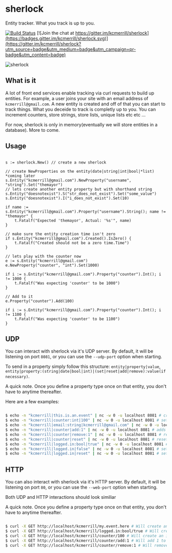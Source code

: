 # sherlock

Entity tracker. What you track is up to you. 

[![Build Status](https://travis-ci.org/kcmerrill/sherlock.svg?branch=master)](https://travis-ci.org/kcmerrill/sherlock) [![Join the chat at https://gitter.im/kcmerrill/sherlock](https://badges.gitter.im/kcmerrill/sherlock.svg)](https://gitter.im/kcmerrill/sherlock?utm_source=badge&utm_medium=badge&utm_campaign=pr-badge&utm_content=badge)

![sherlock](https://raw.githubusercontent.com/kcmerrill/sherlock/master/assets/sherlock.jpg "sherlock")

## What is it

A lot of front end services enable tracking via curl requests to build up entities. For example, a user joins your site with an email address of `kcmerrill@gmail.com`. A new entity is created and off of that you can start to track things. What you deceide to track is completly up to you. You can increment counters, store strings, store lists, unique lists etc etc ... 

For now, sherlock is only in memory(eventually we will store entities in a database). More to come.

## Usage

```golang

s := sherlock.New() // create a new sherlock

// create NewProperties on the entity(date|string|int|bool|*list) *coming later
s.Entity("kcmerrill@gmail.com").NewProperty("username", "string").Set("themayor")
// lets create another entity property but with shorthand string
s.Entity("doesnotexist").S("str_does_not_exist").Set("some_value")
s.Entity("doesnotexist").I("i_does_not_exist").Set(10)

if name := s.Entity("kcmerrill@gmail.com").Property("username").String(); name != "themayor" {
    t.Fatalf("Expected 'themayor', Actual: '%s'", name)
}

// make sure the entity creation time isn't zero
if s.Entity("kcmerrill@gmail.com").Created().IsZero() {
    t.Fatalf("Created should not be a zero time.Time")
}

// lets play with the counter now
e := s.Entity("kcmerrill@gmail.com")
e.NewProperty("counter", "int").Set(1000)

if i := s.Entity("kcmerrill@gmail.com").Property("counter").Int(); i != 1000 {
    t.Fatalf("Was expecting 'counter' to be 1000")
}

// Add to it
e.Property("counter").Add(100)

if i := s.Entity("kcmerrill@gmail.com").Property("counter").Int(); i != 1100 {
    t.Fatalf("Was expecting 'counter' to be 1100")
}

```

## UDP

You can interact with sherlock via it's UDP server. By default, it will be listening on port `8081`, or you can use the `--udp-port` option when starting. 

To send in a property simply follow this structure: `entity|property|value`, `entity|property:(string|date|bool|int)|(set|reset|add|remove):value(if necessary)`.

A quick note. Once you define a property type once on that entity, you don't have to anytime thereafter.

Here are a few examples:

```bash

$ echo -n "kcmerrill|this.is.an.event" | nc -w 0 -u localhost 8081 # creates an event
$ echo -n "kcmerrill|counter:int|100" | nc -w 0 -u localhost 8081 # sets counter property(by default an int) to 100. Notice the :int
$ echo -n "kcmerrill|email:string|kcmerrill@gmail.com" | nc -w 0 -u localhost 8081 # notice no property type. String is the default
$ echo -n "kcmerrill|counter|add:1" | nc -w 0 -u localhost 8081 # adds 1 to our counter
$ echo -n "kcmerrill|counter|remove:1" | nc -w 0 -u localhost 8081 # removes 1 to our counter
$ echo -n "kcmerrill|counter|reset" | nc -w 0 -u localhost 8081 # resets our counter to 0
$ echo -n "kcmerrill|logged.in:bool|true" | nc -w 0 -u localhost 8081 # sets logged.in property which is a bool to true
$ echo -n "kcmerrill|logged.in|false" | nc -w 0 -u localhost 8081 # sets logged.in property which is a bool to true, notice how we don't need to use bool anymore?
$ echo -n "kcmerrill|logged.in|reset" | nc -w 0 -u localhost 8081 # sets logged.in to it's reset state(false)

```

## HTTP

You can also interact with sherlock via it's HTTP server. By default, it will be listening on port `80`, or you can use the `--web-port` option when starting.

Both UDP and HTTP interactions should look similiar

A quick note. Once you define a property type once on that entity, you don't have to anytime thereafter.

```bash

$ curl -X GET http://localhost/kcmerrill/my.event.here # Will create an event
$ curl -X GET http://localhost/kcmerrill/logged.in:bool/true # Will create a bool property and set it to true
$ curl -X GET http://localhost/kcmerrill/counter/100 # Will create an int property and set it to 100
$ curl -X GET http://localhost/kcmerrill/counter/add:1 # Will add 1 to our counter
$ curl -X GET http://localhost/kcmerrill/counter/remove:1 # Will remove 1 from our counter

```